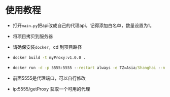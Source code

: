 # 使用教程

- 打开`main.py`把api改成自己的代理api，记得添加白名单，数量设置为1。

- 将项目拷贝到服务器

- 请确保安装`docker`，cd 到项目路径

- ```cmd
  docker build -t myProxy:v1.0.0 .
  ```

- ```cmd
  docker run -d -p 5555:5555 --restart always -e TZ=Asia/Shanghai --name myProxy myProxy:v1.0.0
  ```
- 前面5555是代理端口，可以自行修改
- ip:5555/getProxy 获取一个可用的代理